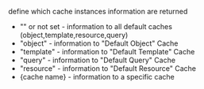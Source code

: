 define which cache instances information are returned

- "" or not set - information to all default caches (object,template,resource,query)
- "object" - information to  "Default Object" Cache
- "template" - information to  "Default Template" Cache
- "query" - information to  "Default Query" Cache
- "resource" - information to  "Default Resource" Cache
- {cache name} - information to  a specific cache